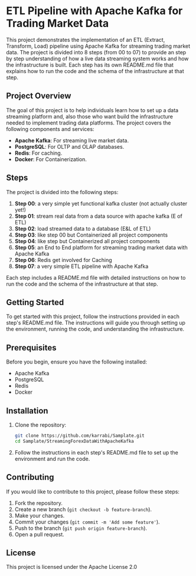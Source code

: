 # ETL Pipeline with Apache Kafka for Trading Market Data

This project demonstrates the implementation of an ETL (Extract, Transform, Load) pipeline using Apache Kafka for streaming trading market data. The project is divided into 8 steps (from 00 to 07) to provide an step by step understanding of how a live data streaming system works and how the infrastructure is built. Each step has its own README.md file that explains how to run the code and the schema of the infrastructure at that step.

## Project Overview

The goal of this project is to help individuals learn how to set up a data streaming platform and, also those who want build the infrastructure needed to implement trading data platforms. The project covers the following components and services:

- **Apache Kafka**: For streaming live market data.
- **PostgreSQL**: For OLTP and OLAP databases.
- **Redis**: For caching.
- **Docker**: For Containerization.

## Steps

The project is divided into the following steps:

1. **Step 00**: a very simple yet functional kafka cluster (not actually cluster yet!)
2. **Step 01**: stream real data from a data source with apache kafka (E of ETL)
3. **Step 02**: load streamed data to a database (E&L of ETL)
4. **Step 03**: like step 00 but Containerized all project components
5. **Step 04**: like step  but Containerized all project components
6. **Step 05**: an End to End platform for streaming trading market data with Apache Kafka
7. **Step 06**: Redis get involved for Caching
8. **Step 07**: a very simple ETL pipeline with Apache Kafka

Each step includes a README.md file with detailed instructions on how to run the code and the schema of the infrastructure at that step.

## Getting Started

To get started with this project, follow the instructions provided in each step's README.md file. The instructions will guide you through setting up the environment, running the code, and understanding the infrastructure.

## Prerequisites

Before you begin, ensure you have the following installed:

- Apache Kafka
- PostgreSQL
- Redis
- Docker

## Installation

1. Clone the repository:
   ```bash
   git clone https://github.com/karrabi/Samplate.git
   cd Samplate/StreamingForexDataWithApacheKafka
   ```

2. Follow the instructions in each step's README.md file to set up the environment and run the code.

## Contributing

If you would like to contribute to this project, please follow these steps:

1. Fork the repository.
2. Create a new branch (`git checkout -b feature-branch`).
3. Make your changes.
4. Commit your changes (`git commit -m 'Add some feature'`).
5. Push to the branch (`git push origin feature-branch`).
6. Open a pull request.

## License

This project is licensed under the Apache License 2.0
